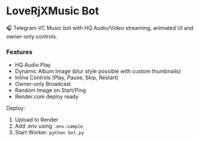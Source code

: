 # LoveRjXMusic Bot

🎧 Telegram VC Music bot with HQ Audio/Video streaming, animated UI and owner-only controls.

### Features
- HQ Audio Play
- Dynamic Album Image (blur style possible with custom thumbnails)
- Inline Controls (Play, Pause, Skip, Restart)
- Owner-only Broadcast
- Random Image on Start/Ping
- Render.com deploy ready

Deploy:
1. Upload to Render
2. Add .env using `.env.sample`
3. Start Worker: `python bot.py`